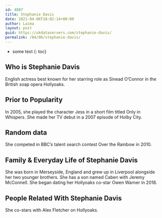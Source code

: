 ```yaml
---
id: 4887
title: Stephanie Davis
date: 2021-04-06T18:02:14+00:00
author: Laima
layout: post
guid: https://ukdataservers.com/stephanie-davis/
permalink: /04/06/stephanie-davis/
---
```


* some text
{: toc}


## Who is Stephanie Davis
                  
                  
                  
English actress best known for her starring role as Sinead O&#8217;Connor in the British soap opera Hollyoaks.
                  
              
            
              
            
                
                
                
## Prior to Popularity
                  
                  
                  
In 2005, she played the character Jess in a short film titled Only in Whispers. She made her TV debut in a 2007 episode of Holby City.
                  
              
            
              
            
                
                
                
## Random data
                  
                  
                  
She competed in BBC&#8217;s talent search contest Over the Rainbow in 2010.
                  
              
            
              
            
                
                
                
## Family & Everyday Life of Stephanie Davis
                  
                  
                  
She was born in Merseyside, England and grew up in Liverpool alongside her two younger brothers. She has a son named Caben with Jeremy McConnell. She began dating her Hollyoaks co-star Owen Warner in 2018.
                  
              
            
              
            
                
                
                
## People Related With Stephanie Davis
                  
                  
                  
She co-stars with Alex Fletcher on Hollyoaks.
                  
              
            
              
            
                
              
            
              
              
            
            
              
            
          
          
          